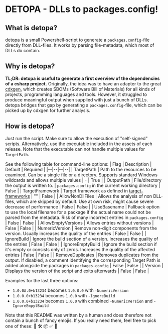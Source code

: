 # DETOPA - DLLs to packages.config!
## What is detopa?
detopa is a small Powershell-script to generate a `packages.config`-file directly from DLL-files. It works by parsing file-metadata, which most of DLLs do contain.
## Why is detopa?
**TL;DR: detopa is useful to generate a first overview of the dependencies of a csharp project.**
Originally, the idea was to have an adapter to the great [cdxgen](https://github.com/CycloneDX/cdxgen), which creates SBOMs (Software Bill of Materials) for all kinds of projects, programming languages and tools. However, it struggled to produce meaningful output when supplied with just a bunch of DLLs. detopa bridges that gap by generating a `packages.config`-file, which can be picked up by cdxgen for further analysis.
## How is detopa?
Just run the script. Make sure to allow the execution of "self-signed" scripts. Alternatively, use the executable included in the assets of each release. Note that the executable can not handle multiple values for `TargetPath`.

See the following table for command-line options:
| Flag | Description | Default | Required |
|--|--|--|--|
| TargetPath | Path to the resources to be examined. Can be a single file or a directory. Supports standard Windows wildcards and allows multiple values | - | True |
| OutputPath | File/directory the output is written to. | `packages.config` in the current working directory | False |
| TargetFramework | Target framework as defined in [target-frameworks](https://learn.microsoft.com/en-us/nuget/reference/target-frameworks) | "" | False |
| AllowNonDllFiles | Allows the analysis of non DLL-files, which are skipped by default. Use at own risk, might cause severe decrease of performance | False | False |
| UseBasename | Fallback option to use the local filename for a package if the actual name could not be parsed from the metadata. Risk of many incorrect entries in `packages.config` | False | False |
| AllowEmptyVersions | Allows entries without versions | False | False |
| NumericVersion | Remove non-digit components from the version. Usually increases the quality of the entries | False | False |
| IgnoreBuild |  Ignore the build section of a version. Increases the quality of the entries | False | False |
| IgnoreEmptyBuild | Ignore the build section if it's empty or consists only of zeros. Increases the quality of the affected entries | False | False |
| RemoveDuplicates | Removes duplicates from the output. If disabled, a comment identifying the corresponding Target Path is added alongside the packages in `packages.config` | False | False |
| Version | Displays the version of the script and exits afterwards | False | False |

Examples for the last three options:
 - `1.0.0A.0+b13234` becomes `1.0.0.0` with `-NumericVersion`
 - `1.0.0.0+b13234` becomes `1.0.0` with `-IgnoreBuild`
 - `1.0.0.0+b13234` becomes `1.0.0` with combined `-NumericVersion` and `-IgnoreEmpytBuild`

Note that this README was written by a human and does therefore not contain a bunch of fancy emojis. If you really need them, feel free to pick one of these:  🚀 🛠️ 📦 ✅ 📄
